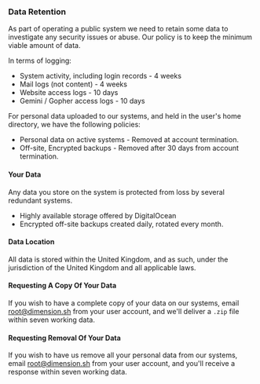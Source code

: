 ### Data Retention

As part of operating a public system we need to retain some data to investigate any security issues or abuse. Our policy is to keep the minimum viable amount of data.

In terms of logging:

* System activity, including login records - 4 weeks
* Mail logs (not content) - 4 weeks
* Website access logs - 10 days
* Gemini / Gopher access logs - 10 days

For personal data uploaded to our systems, and held in the user's home directory, we have the following policies:

* Personal data on active systems - Removed at account termination.
* Off-site, Encrypted backups - Removed after 30 days from account termination.

#### Your Data

Any data you store on the system is protected from loss by several redundant systems.

* Highly available storage offered by DigitalOcean
* Encrypted off-site backups created daily, rotated every month.

#### Data Location

All data is stored within the United Kingdom, and as such, under the jurisdiction of the United Kingdom and all applicable laws.

#### Requesting A Copy Of Your Data

If you wish to have a complete copy of your data on our systems, email [root@dimension.sh](mailto:root@dimension.sh) from your user account, and we'll deliver a `.zip` file within seven working data.

#### Requesting Removal Of Your Data

If you wish to have us remove all your personal data from our systems, email [root@dimension.sh](mailto:root@dimension.sh) from your user account, and you'll receive a response within seven working data.
